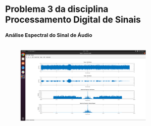 # Problema 3 da disciplina Processamento Digital de Sinais

<h3><p><b>Análise Espectral do Sinal de Áudio</b></p></h3> 
<h1 align="center">
  <img alt="" width="80%" height="auto" title="#menu1" src="./imgs/spectrum analysis.png"/>
</h1>
